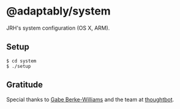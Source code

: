 # @adaptably/system

JRH's system configuration (OS X, ARM).

## Setup

```
$ cd system
$ ./setup
```

## Gratitude

Special thanks to [Gabe Berke-Williams](https://github.com/gabebw/dotfiles) and the team at [thoughtbot](https://thoughtbot.com).
